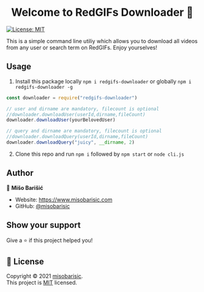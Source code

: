 <h1 align="center">Welcome to RedGIFs Downloader 👋</h1>
<p>
  <a href="https://github.com/misobarisic/redgifs-downloader/blob/master/LICENSE" target="_blank">
    <img alt="License: MIT" src="https://img.shields.io/badge/License-MIT-yellow.svg" />
  </a>
</p>
This is a simple command line utiliy which allows you to download all videos from any user or search term on RedGIFs. Enjoy yourselves!

## Usage
1. Install this package locally `npm i redgifs-downloader` or globally `npm i redgifs-downloader -g` 
```javascript
const downloader = require("redgifs-downloader")

// user and dirname are mandatory, filecount is optional
//downloader.downloadUser(userId,dirname,fileCount)
downloader.downloadUser(yourBelovedUser)

// query and dirname are mandatory, filecount is optional
//downloader.downloadQuery(userId,dirname,fileCount)
downloader.downloadQuery("juicy", __dirname, 2)
```

2. Clone this repo and run `npm i` followed by `npm start` or `node cli.js`

## Author

👤 **Mišo Barišić**

* Website: https://www.misobarisic.com
* GitHub: [@misobarisic](https://github.com/misobarisic)

## Show your support

Give a ⭐️ if this project helped you!

## 📝 License

Copyright © 2021 [misobarisic](https://github.com/misobarisic).<br />
This project is [MIT](https://github.com/misobarisic/redgifs-downloader/blob/master/LICENSE) licensed.
